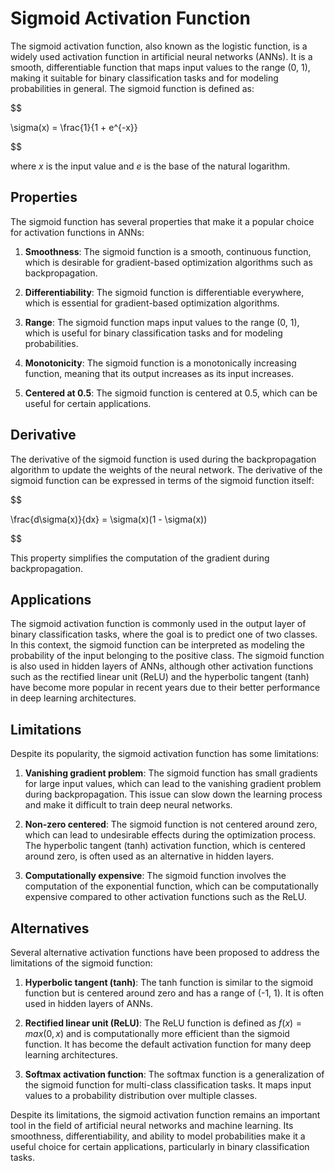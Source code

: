 # Sigmoid Activation Function

The sigmoid activation function, also known as the logistic function, is a widely used activation function in artificial neural networks (ANNs). It is a smooth, differentiable function that maps input values to the range (0, 1), making it suitable for binary classification tasks and for modeling probabilities in general. The sigmoid function is defined as:


$$

\sigma(x) = \frac{1}{1 + e^{-x}}

$$


where $x$ is the input value and $e$ is the base of the natural logarithm.

## Properties

The sigmoid function has several properties that make it a popular choice for activation functions in ANNs:

1. **Smoothness**: The sigmoid function is a smooth, continuous function, which is desirable for gradient-based optimization algorithms such as backpropagation.

2. **Differentiability**: The sigmoid function is differentiable everywhere, which is essential for gradient-based optimization algorithms.

3. **Range**: The sigmoid function maps input values to the range (0, 1), which is useful for binary classification tasks and for modeling probabilities.

4. **Monotonicity**: The sigmoid function is a monotonically increasing function, meaning that its output increases as its input increases.

5. **Centered at 0.5**: The sigmoid function is centered at 0.5, which can be useful for certain applications.

## Derivative

The derivative of the sigmoid function is used during the backpropagation algorithm to update the weights of the neural network. The derivative of the sigmoid function can be expressed in terms of the sigmoid function itself:


$$

\frac{d\sigma(x)}{dx} = \sigma(x)(1 - \sigma(x))

$$


This property simplifies the computation of the gradient during backpropagation.

## Applications

The sigmoid activation function is commonly used in the output layer of binary classification tasks, where the goal is to predict one of two classes. In this context, the sigmoid function can be interpreted as modeling the probability of the input belonging to the positive class. The sigmoid function is also used in hidden layers of ANNs, although other activation functions such as the rectified linear unit (ReLU) and the hyperbolic tangent (tanh) have become more popular in recent years due to their better performance in deep learning architectures.

## Limitations

Despite its popularity, the sigmoid activation function has some limitations:

1. **Vanishing gradient problem**: The sigmoid function has small gradients for large input values, which can lead to the vanishing gradient problem during backpropagation. This issue can slow down the learning process and make it difficult to train deep neural networks.

2. **Non-zero centered**: The sigmoid function is not centered around zero, which can lead to undesirable effects during the optimization process. The hyperbolic tangent (tanh) activation function, which is centered around zero, is often used as an alternative in hidden layers.

3. **Computationally expensive**: The sigmoid function involves the computation of the exponential function, which can be computationally expensive compared to other activation functions such as the ReLU.

## Alternatives

Several alternative activation functions have been proposed to address the limitations of the sigmoid function:

1. **Hyperbolic tangent (tanh)**: The tanh function is similar to the sigmoid function but is centered around zero and has a range of (-1, 1). It is often used in hidden layers of ANNs.

2. **Rectified linear unit (ReLU)**: The ReLU function is defined as $f(x) = max(0, x)$ and is computationally more efficient than the sigmoid function. It has become the default activation function for many deep learning architectures.

3. **Softmax activation function**: The softmax function is a generalization of the sigmoid function for multi-class classification tasks. It maps input values to a probability distribution over multiple classes.

Despite its limitations, the sigmoid activation function remains an important tool in the field of artificial neural networks and machine learning. Its smoothness, differentiability, and ability to model probabilities make it a useful choice for certain applications, particularly in binary classification tasks.
